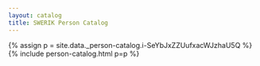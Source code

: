 ```yaml
---
layout: catalog
title: SWERIK Person Catalog
---
```

{% assign p = site.data._person-catalog.i-SeYbJxZZUufxacWJzhaU5Q %}
{% include person-catalog.html p=p %}

